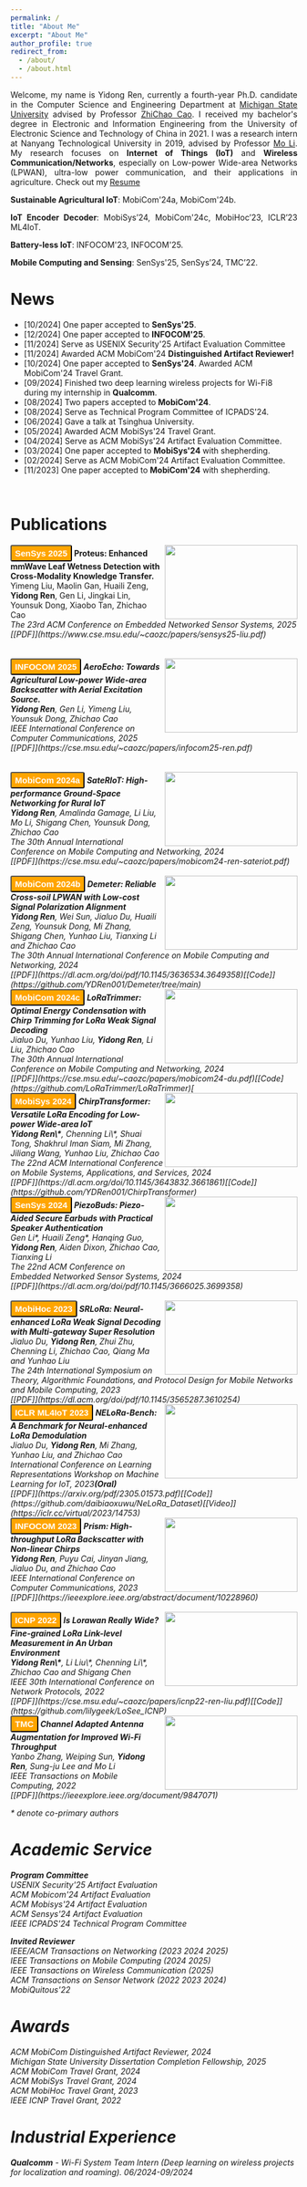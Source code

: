 ```yaml
---
permalink: /
title: "About Me"
excerpt: "About Me"
author_profile: true
redirect_from: 
  - /about/
  - /about.html
---
```


<div style="text-align: justify;">
<p>Welcome, my name is Yidong Ren, currently a fourth-year Ph.D. candidate in the Computer Science and Engineering Department at <a href="http://www.cse.msu.edu/">Michigan State University</a> advised by Professor <a href="https://cse.msu.edu/~caozc/">ZhiChao Cao</a>. I received my bachelor's degree in Electronic and Information Engineering from the University of Electronic Science and Technology of China in 2021. I was a research intern at Nanyang Technological University in 2019, advised by Professor <a href="https://home.cse.ust.hk/~lim/">Mo Li</a>. My research focuses on <b>Internet of Things (IoT)</b> and <b>Wireless Communication/Networks</b>, especially on Low-power Wide-area Networks (LPWAN), ultra-low power communication, and their applications in agriculture. Check out my <a href="https://ydren001.github.io/files/C.V._Yidong.pdf"><i class="fas fa-file-pdf"></i> Resume</a><br>
  
  <p style="margin-bottom: 6px;">
  <b>Sustainable Agricultural IoT</b>: MobiCom'24a, MobiCom'24b.<br>
  </p>
  <p style="margin-bottom: 6px;">
  <b>IoT Encoder Decoder</b>: MobiSys’24, MobiCom'24c, MobiHoc’23, ICLR’23 ML4IoT. <br>
  </p>
  <p style="margin-bottom: 6px;">
  <b>Battery-less IoT</b>: INFOCOM'23, INFOCOM'25.<br>
  </p>
  <p style="margin-bottom: 6px;">
  <b>Mobile Computing and Sensing</b>: SenSys'25, SenSys’24, TMC’22.<br>
  </p>
</p>
</div>

News
======
* [10/2024] One paper accepted to **SenSys'25**.
* [12/2024] One paper accepted to **INFOCOM'25**.<br>
* [11/2024] Serve as USENIX Security'25 Artifact Evaluation Committee <br>
* [11/2024] Awarded ACM MobiCom'24 **Distinguished Artifact Reviewer!** <br>
* [10/2024] One paper accepted to **SenSys'24**. Awarded ACM MobiCom'24 Travel Grant.<br>
* [09/2024] Finished two deep learning wireless projects for Wi-Fi8 during my internship in **Qualcomm**.<br>
* [08/2024] Two papers accepted to **MobiCom'24**.<br>
* [08/2024] Serve as Technical Program Committee of ICPADS'24. <br>
* [06/2024] Gave a talk at Tsinghua University.<br>
* [05/2024] Awarded ACM MobiSys'24 Travel Grant.<br>
* [04/2024] Serve as ACM MobiSys'24 Artifact Evaluation Committee.<br>
* [03/2024] One paper accepted to **MobiSys'24** with shepherding.<br>
* [02/2024] Serve as ACM MobiCom'24 Artifact Evaluation Committee.<br>
* [11/2023] One paper accepted to **MobiCom'24** with shepherding.<br>
<br>

Publications
======

<img src="http://ydren001.github.io/images/title-fig/proteus.png" align="right" style="vertical-align: middle; width: 233px; height: 130px;">
<button type="button" class="btn btn-primary" style="font-size: 15px; background-color: orange; color: white; padding: 4px 6px; border-radius: 3px;"><b>SenSys 2025</b></button>
<b>Proteus: Enhanced mmWave Leaf Wetness Detection with Cross-Modality Knowledge Transfer. </b>
<br> Yimeng Liu, Maolin Gan, Huaili Zeng, <b>Yidong Ren</b>, Gen Li, Jingkai Lin, Younsuk Dong, Xiaobo Tan, Zhichao Cao<br>
<I>The 23rd ACM Conference on Embedded Networked Sensor Systems, 2025</i> <br>
<i>[[PDF]](https://www.cse.msu.edu/~caozc/papers/sensys25-liu.pdf) <br clear="left"/>
<font size="1"> </font>
<br>
<br>

<img src="http://ydren001.github.io/images/title-fig/Aeroecho.png" align="right" style="vertical-align: middle; width: 233px; height: 130px;">
<button type="button" class="btn btn-primary" style="font-size: 15px; background-color: orange; color: white; padding: 4px 6px; border-radius: 3px;"><b>INFOCOM 2025</b></button>
<b>AeroEcho: Towards Agricultural Low-power Wide-area Backscatter with Aerial Excitation Source. </b><br>
<b>Yidong Ren</b>, Gen Li, Yimeng Liu, Younsuk Dong, Zhichao Cao<br>
<I>IEEE International Conference on Computer Communications, 2025</i> <br>
<i>[[PDF]](https://cse.msu.edu/~caozc/papers/infocom25-ren.pdf) <br clear="left"/>
<font size="1"> </font>
<br>
<br>

<img src="http://ydren001.github.io/images/title-fig/SateRIoT.png" align="right" style="vertical-align: middle; width: 233px; height: 130px;">
<button type="button" class="btn btn-primary" style="font-size: 15px; background-color: orange; color: white; padding: 4px 6px; border-radius: 3px;"><b>MobiCom 2024a</b></button>
<b>SateRIoT: High-performance Ground-Space Networking for Rural IoT</b><br>
<b>Yidong Ren</b>, Amalinda Gamage, Li Liu, Mo Li, Shigang Chen, Younsuk Dong, Zhichao Cao<br>
<I>The 30th Annual International Conference on Mobile Computing and Networking, 2024 </i> <br>
<i>[[PDF]](https://cse.msu.edu/~caozc/papers/mobicom24-ren-sateriot.pdf) <br clear="left"/>
<font size="1"> </font>

<br>

<img src="http://ydren001.github.io/images/title-fig/demeter.png" align="right" style="vertical-align: middle; width: 233px; height: 130px;">
<button type="button" class="btn btn-primary" style="font-size: 15px; background-color: orange; color: white; padding: 4px 6px; border-radius: 3px;"><b>MobiCom 2024b</b></button>
<b>Demeter: Reliable Cross-soil LPWAN with Low-cost Signal Polarization Alignment</b><br>
<b>Yidong Ren</b>,  Wei Sun, Jialuo Du, Huaili Zeng, Younsuk Dong, Mi Zhang, Shigang Chen, Yunhao Liu, Tianxing Li and Zhichao Cao<br>
<I>The 30th Annual International Conference on Mobile Computing and Networking, 2024  </i> <br>
<i>[[PDF]](https://dl.acm.org/doi/pdf/10.1145/3636534.3649358)[[Code]](https://github.com/YDRen001/Demeter/tree/main)<br clear="left"/>
<font size="1"> </font> 

  
<img src="http://ydren001.github.io/images/title-fig/LoRaTrimmer.png" align="right" style="vertical-align: middle; width: 233px; height: 130px;">
<button type="button" class="btn btn-primary" style="font-size: 15px; background-color: orange; color: white; padding: 4px 6px; border-radius: 3px;"><b>MobiCom 2024c</b></button>
<b>LoRaTrimmer: Optimal Energy Condensation with Chirp Trimming for LoRa Weak Signal Decoding</b>
<br>Jialuo Du, Yunhao Liu, <b>Yidong Ren</b>, Li Liu, Zhichao Cao<br>
<I>The 30th Annual International Conference on Mobile Computing and Networking, 2024</i> <br>
<i>[[PDF]](https://cse.msu.edu/~caozc/papers/mobicom24-du.pdf)[[Code](https://github.com/LoRaTrimmer/LoRaTrimmer)[ <br clear="left"/>
<font size="1"> </font>

<img src="http://ydren001.github.io/images/title-fig/chirptransformer.png" align="right" style="vertical-align: middle; width: 233px; height: 130px;">
<button type="button" class="btn btn-primary" style="font-size: 15px; background-color: orange; color: white; padding: 4px 6px; border-radius: 3px;"><b>MobiSys 2024</b></button>
<b>ChirpTransformer: Versatile LoRa Encoding for Low-power Wide-area IoT</b><br>
<b>Yidong Ren\*</b>, Chenning Li\*, Shuai Tong, Shakhrul Iman Siam, Mi Zhang, Jiliang Wang, Yunhao Liu, Zhichao Cao<br>
<I>The 22nd ACM International Conference on Mobile Systems, Applications, and Services, 2024 </i> <br>
<i>[[PDF]](https://dl.acm.org/doi/10.1145/3643832.3661861)[[Code]](https://github.com/YDRen001/ChirpTransformer)<br clear="left"/>
<font size="1"> </font> 

<img src="http://ydren001.github.io/images/title-fig/Piezobud.png" align="right" style="vertical-align: middle; width: 233px; height: 130px;"> 
<button type="button" class="btn btn-primary" style="font-size: 15px; background-color: orange; color: white; padding: 4px 6px; border-radius: 3px;"><b>SenSys 2024</b></button>
<b>PiezoBuds: Piezo-Aided Secure Earbuds with Practical Speaker Authentication</b>
<br>Gen Li*, Huaili Zeng*, Hanqing Guo, <b>Yidong Ren</b>, Aiden Dixon, Zhichao Cao, Tianxing Li<br>
<I>The 22nd ACM Conference on Embedded Networked Sensor Systems, 2024 </i> <br>
<i>[[PDF]](https://dl.acm.org/doi/pdf/10.1145/3666025.3699358) <br clear="left"/>

<br>

<img src="http://ydren001.github.io/images/title-fig/SRLoRa.png" align="right" style="vertical-align: middle; width: 233px; height: 130px;"> 
<button type="button" class="btn btn-primary" style="font-size: 15px; background-color: orange; color: white; padding: 4px 6px; border-radius: 3px;"><b>MobiHoc 2023</b></button>
<b>SRLoRa: Neural-enhanced LoRa Weak Signal Decoding with Multi-gateway Super Resolution</b>
<br>Jialuo Du, <b>Yidong Ren</b>, Zhui Zhu, Chenning Li, Zhichao Cao, Qiang Ma and Yunhao Liu<br><I>The 24th International Symposium on Theory, Algorithmic Foundations, and Protocol Design for Mobile Networks and Mobile Computing, 2023</i> <br>
<i>[[PDF]](https://dl.acm.org/doi/pdf/10.1145/3565287.3610254) <br clear="left"/>
<font size="1"> </font>

<img src="http://ydren001.github.io/images/title-fig/nelora.png" align="right" style="vertical-align: middle; width: 233px; height: 130px;">
<button type="button" class="btn btn-primary" style="font-size: 15px; background-color: orange; color: white; padding: 4px 6px; border-radius: 3px;"><b>ICLR ML4IoT 2023</b></button>
<b>NELoRa-Bench: A Benchmark for Neural-enhanced LoRa Demodulation</b><br>
Jialuo Du, <b>Yidong Ren</b>, Mi Zhang, Yunhao Liu, and Zhichao Cao<br><I>International Conference on Learning Representations Workshop on Machine Learning for IoT, 2023<b>(Oral)</b> </i> <br>
<i>[[PDF]](https://arxiv.org/pdf/2305.01573.pdf)[[Code]](https://github.com/daibiaoxuwu/NeLoRa_Dataset)[[Video]](https://iclr.cc/virtual/2023/14753)<br clear="left"/>
<font size="1"> </font> 


<img src="http://ydren001.github.io/images/title-fig/prism.png" align="right" style="vertical-align: middle; width: 233px; height: 130px;"> 
<button type="button" class="btn btn-primary" style="font-size: 15px; background-color: orange; color: white; padding: 4px 6px; border-radius: 3px;"><b>INFOCOM 2023</b></button>
<b>Prism: High-throughput LoRa Backscatter with Non-linear Chirps</b><br>
<b>Yidong Ren</b>, Puyu Cai, Jinyan Jiang, Jialuo Du, and Zhichao Cao<br><I>IEEE International Conference on Computer Communications, 2023</i><br>
<i>[[PDF]](https://ieeexplore.ieee.org/abstract/document/10228960) <br clear="left"/>
<font size="1"> </font>

<br>

<img src="http://ydren001.github.io/images/title-fig/losee.png" align="right" style="vertical-align: middle; width: 233px; height: 130px;"> 
<button type="button" class="btn btn-primary" style="font-size: 15px; background-color: orange; color: white; padding: 4px 6px; border-radius: 3px;"><b>ICNP 2022</b></button>
<b>Is Lorawan Really Wide? Fine-grained LoRa Link-level Measurement in An Urban Environment</b><br>
<b>Yidong Ren\*</b>, Li Liu\*, Chenning Li\*, Zhichao Cao and Shigang Chen<br><I>IEEE 30th International Conference on Network Protocols, 2022</i><br>
<i>[[PDF]](https://cse.msu.edu/~caozc/papers/icnp22-ren-liu.pdf)[[Code]](https://github.com/lilygeek/LoSee_ICNP) <br clear="left"/>
<font size="1"> </font>


<img src="http://ydren001.github.io/images/title-fig/winas.png" align="right" style="vertical-align: middle; width: 233px; height: 130px;"> 
<button type="button" class="btn btn-primary" style="font-size: 15px; background-color: orange; color: white; padding: 4px 6px; border-radius: 3px;"><b>TMC</b></button>
<b>Channel Adapted Antenna Augmentation for Improved Wi-Fi Throughput</b><br>
Yanbo Zhang, Weiping Sun, <b>Yidong Ren</b>, Sung-ju Lee and Mo Li<br><I>IEEE Transactions on Mobile Computing, 2022</i><br>
<i>[[PDF]](https://ieeexplore.ieee.org/document/9847071) <br clear="left"/>
<font size="1"> </font>

\* denote co-primary authors<br>

Academic Service
======
<b>Program Committee</b> <br>
USENIX Security'25 Artifact Evaluation<br>
ACM Mobicom'24 Artifact Evaluation<br>
ACM Mobisys'24 Artifact Evaluation<br>
ACM Sensys'24 Artifact Evaluation<br>
IEEE ICPADS'24 Technical Program Committee

<b>Invited Reviewer</b> <br>
IEEE/ACM Transactions on Networking (2023 2024 2025)<br>
IEEE Transactions on Mobile Computing (2024 2025)<br>
IEEE Transactions on Wireless Communication (2025)<br>
ACM Transactions on Sensor Network (2022 2023 2024)<br>
MobiQuitous'22 

Awards
======
ACM MobiCom Distinguished Artifact Reviewer, 2024 <br>
Michigan State University Dissertation Completion Fellowship, 2025 <br> 
ACM MobiCom Travel Grant, 2024 <br>
ACM MobiSys Travel Grant, 2024 <br>
ACM MobiHoc Travel Grant, 2023 <br>
IEEE ICNP Travel Grant, 2022 <br>


Industrial Experience
======
<b>Qualcomm</b> - Wi-Fi System Team Intern (Deep learning on wireless projects for localization and roaming). 06/2024-09/2024 

<body>
<script type='text/javascript' id='clustrmaps' src='//cdn.clustrmaps.com/map_v2.js?cl=ffffff&w=150&t=n&d=ZCkq05bZ5W9TJLguU2G7tRLb2UefixELw1Ao5pPHLAw&co=2daaad&cmo=3acc3a&cmn=ff5353&ct=ffffff'></script></body>

<!--


<button type="button" class="btn btn-primary" style="font-size: 15px; background-color: orange; color: white; padding: 4px 6px; border-radius: 3px;"><b>SenSys 2025</b></button>
<b>Proteus: Enhanced mmWave Leaf Wetness Detection with Cross-Modality Knowledge Transfer (To appear)</b><br>
Yimeng Liu, Maolin Gan, Huaili Zeng, <b>Yidong Ren</b>, Gen Li, Jingkai Lin, Younsuk Dong, Xiaobo Tan, Zhichao Cao<br>
<I>The 23nd ACM Conference on Embedded Networked Sensor Systems, 2025 </i> <br>
<font size="1"> </font>

**Reliable Cross-soil LPWAN with Low-cost Signal Polarization Alignment**

**Yidong Ren**, Wei Sun, Jialuo Du, Huaili Zeng, Yonsuk Dong, Mi Zhang, Shigang Chen, Yunhao Liu, Tianxing Li and Zhichao Cao

Proceedings of the 24th Annual International Conference on Mobile Computing and Networking (**Mobicom 2024**)

About Me
======

A data-driven personal website
======
Like many other Jekyll-based GitHub Pages templates, academicpages makes you separate the website's content from its form. The content & metadata of your website are in structured markdown files, while various other files constitute the theme, specifying how to transform that content & metadata into HTML pages. You keep these various markdown (.md), YAML (.yml), HTML, and CSS files in a public GitHub repository. Each time you commit and push an update to the repository, the [GitHub pages](https://pages.github.com/) service creates static HTML pages based on these files, which are hosted on GitHub's servers free of charge.

Many of the features of dynamic content management systems (like Wordpress) can be achieved in this fashion, using a fraction of the computational resources and with far less vulnerability to hacking and DDoSing. You can also modify the theme to your heart's content without touching the content of your site. If you get to a point where you've broken something in Jekyll/HTML/CSS beyond repair, your markdown files describing your talks, publications, etc. are safe. You can rollback the changes or even delete the repository and start over -- just be sure to save the markdown files! Finally, you can also write scripts that process the structured data on the site, such as [this one](https://github.com/academicpages/academicpages.github.io/blob/master/talkmap.ipynb) that analyzes metadata in pages about talks to display [a map of every location you've given a talk](https://academicpages.github.io/talkmap.html).

<img src="http://ydren001.github.io/images/title-fig/demeter.png" align="left" width="220" height="120" style="margin-right: 15px;"/>

Getting started
======
1. Register a GitHub account if you don't have one and confirm your e-mail (required!)
1. Fork [this repository](https://github.com/academicpages/academicpages.github.io) by clicking the "fork" button in the top right. 
1. Go to the repository's settings (rightmost item in the tabs that start with "Code", should be below "Unwatch"). Rename the repository "[your GitHub username].github.io", which will also be your website's URL.
1. Set site-wide configuration and create content & metadata (see below -- also see [this set of diffs](http://archive.is/3TPas) showing what files were changed to set up [an example site](https://getorg-testacct.github.io) for a user with the username "getorg-testacct")
1. Upload any files (like PDFs, .zip files, etc.) to the files/ directory. They will appear at https://[your GitHub username].github.io/files/example.pdf.  
1. Check status by going to the repository settings, in the "GitHub pages" section

Site-wide configuration
------
The main configuration file for the site is in the base directory in [_config.yml](https://github.com/academicpages/academicpages.github.io/blob/master/_config.yml), which defines the content in the sidebars and other site-wide features. You will need to replace the default variables with ones about yourself and your site's github repository. The configuration file for the top menu is in [_data/navigation.yml](https://github.com/academicpages/academicpages.github.io/blob/master/_data/navigation.yml). For example, if you don't have a portfolio or blog posts, you can remove those items from that navigation.yml file to remove them from the header. 

Create content & metadata
------
For site content, there is one markdown file for each type of content, which are stored in directories like _publications, _talks, _posts, _teaching, or _pages. For example, each talk is a markdown file in the [_talks directory](https://github.com/academicpages/academicpages.github.io/tree/master/_talks). At the top of each markdown file is structured data in YAML about the talk, which the theme will parse to do lots of cool stuff. The same structured data about a talk is used to generate the list of talks on the [Talks page](https://academicpages.github.io/talks), each [individual page](https://academicpages.github.io/talks/2012-03-01-talk-1) for specific talks, the talks section for the [CV page](https://academicpages.github.io/cv), and the [map of places you've given a talk](https://academicpages.github.io/talkmap.html) (if you run this [python file](https://github.com/academicpages/academicpages.github.io/blob/master/talkmap.py) or [Jupyter notebook](https://github.com/academicpages/academicpages.github.io/blob/master/talkmap.ipynb), which creates the HTML for the map based on the contents of the _talks directory).

**Markdown generator**

I have also created [a set of Jupyter notebooks](https://github.com/academicpages/academicpages.github.io/tree/master/markdown_generator
) that converts a CSV containing structured data about talks or presentations into individual markdown files that will be properly formatted for the academicpages template. The sample CSVs in that directory are the ones I used to create my own personal website at stuartgeiger.com. My usual workflow is that I keep a spreadsheet of my publications and talks, then run the code in these notebooks to generate the markdown files, then commit and push them to the GitHub repository.

How to edit your site's GitHub repository
------
Many people use a git client to create files on their local computer and then push them to GitHub's servers. If you are not familiar with git, you can directly edit these configuration and markdown files directly in the github.com interface. Navigate to a file (like [this one](https://github.com/academicpages/academicpages.github.io/blob/master/_talks/2012-03-01-talk-1.md) and click the pencil icon in the top right of the content preview (to the right of the "Raw | Blame | History" buttons). You can delete a file by clicking the trashcan icon to the right of the pencil icon. You can also create new files or upload files by navigating to a directory and clicking the "Create new file" or "Upload files" buttons. 

Example: editing a markdown file for a talk
![Editing a markdown file for a talk](/images/editing-talk.png)

For more info
------
More info about configuring academicpages can be found in [the guide](https://academicpages.github.io/markdown/). The [guides for the Minimal Mistakes theme](https://mmistakes.github.io/minimal-mistakes/docs/configuration/) (which this theme was forked from) might also be helpful.
-->
